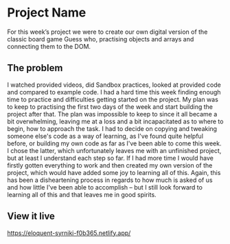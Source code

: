 # Project Name

For this week’s project we were to create our own digital version of the classic board game Guess who, practising objects and arrays and connecting them to the DOM. 

## The problem

I watched provided videos, did Sandbox practices, looked at provided code and compared to example code. I had a hard time this week finding enough time to practice and difficulties getting started on the project. My plan was to keep to practising the first two days of the week and start building the project after that. The plan was impossible to keep to since it all became a bit overwhelming, leaving me at a loss and a bit incapacitated as to where to begin, how to approach the task. I had to decide on copying and tweaking someone else's code as a way of learning, as I've found quite helpful before, or building my own code as far as I've been able to come this week. I chose the latter, which unfortunately leaves me with an unfinished project, but at least I understand each step so far. If I had more time I would have firstly gotten everything to work and then created my own version of the project, which would have added some joy to learning all of this. Again, this has been a disheartening process in regards to how much is asked of us and how little I've been able to accomplish – but I still look forward to learning all of this and that leaves me in good spirits.

## View it live

https://eloquent-syrniki-f0b365.netlify.app/
